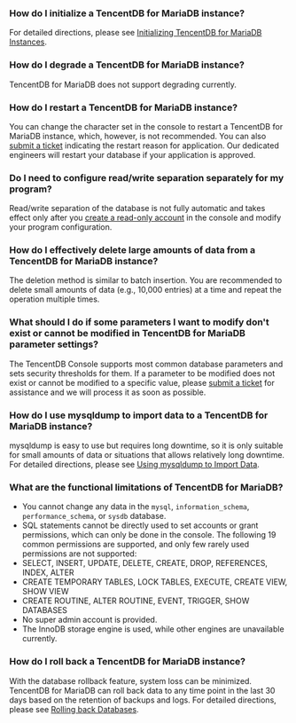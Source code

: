 
### How do I initialize a TencentDB for MariaDB instance?
For detailed directions, please see [Initializing TencentDB for MariaDB Instances](https://intl.cloud.tencent.com/document/product/237/7055?from_cn_redirect=1).

### How do I degrade a TencentDB for MariaDB instance?
TencentDB for MariaDB does not support degrading currently.

### How do I restart a TencentDB for MariaDB instance?
You can change the character set in the console to restart a TencentDB for MariaDB instance, which, however, is not recommended.
You can also [submit a ticket](https://console.cloud.tencent.com/workorder/category) indicating the restart reason for application. Our dedicated engineers will restart your database if your application is approved.

### Do I need to configure read/write separation separately for my program?
Read/write separation of the database is not fully automatic and takes effect only after you [create a read-only account](https://intl.cloud.tencent.com/document/product/237/35409) in the console and modify your program configuration.

### How do I effectively delete large amounts of data from a TencentDB for MariaDB instance?
The deletion method is similar to batch insertion. You are recommended to delete small amounts of data (e.g., 10,000 entries) at a time and repeat the operation multiple times.

### What should I do if some parameters I want to modify don't exist or cannot be modified in TencentDB for MariaDB parameter settings?
The TencentDB Console supports most common database parameters and sets security thresholds for them. If a parameter to be modified does not exist or cannot be modified to a specific value, please [submit a ticket](https://console.cloud.tencent.com/workorder/category) for assistance and we will process it as soon as possible.

### How do I use mysqldump to import data to a TencentDB for MariaDB instance?
mysqldump is easy to use but requires long downtime, so it is only suitable for small amounts of data or situations that allows relatively long downtime.
For detailed directions, please see [Using mysqldump to Import Data](https://intl.cloud.tencent.com/document/product/237/8481).

### What are the functional limitations of TencentDB for MariaDB?
- You cannot change any data in the `mysql`, `information_schema`, `performance_schema`, or `sysdb` database.
- SQL statements cannot be directly used to set accounts or grant permissions, which can only be done in the console.
  The following 19 common permissions are supported, and only few rarely used permissions are not supported:
 - SELECT, INSERT, UPDATE, DELETE, CREATE, DROP, REFERENCES, INDEX, ALTER
 - CREATE TEMPORARY TABLES, LOCK TABLES, EXECUTE, CREATE VIEW, SHOW VIEW
 - CREATE ROUTINE, ALTER ROUTINE, EVENT, TRIGGER, SHOW DATABASES
- No super admin account is provided.
- The InnoDB storage engine is used, while other engines are unavailable currently.

### How do I roll back a TencentDB for MariaDB instance?
With the database rollback feature, system loss can be minimized. TencentDB for MariaDB can roll back data to any time point in the last 30 days based on the retention of backups and logs.
For detailed directions, please see [Rolling back Databases](https://intl.cloud.tencent.com/document/product/237/8719?from_cn_redirect=1).

